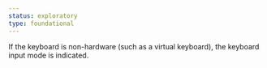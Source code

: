 ```yaml
---
status: exploratory
type: foundational
---
```


If the keyboard is non-hardware (such as a virtual keyboard), the keyboard input mode is indicated.
